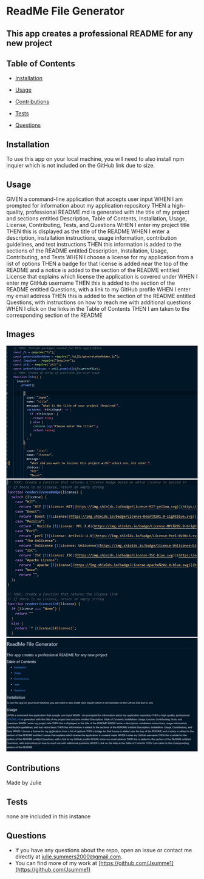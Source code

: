 # ReadMe File Generator

  
## This app creates a professional README for any new project
## Table of Contents
* [Installation](#installation)
* [Usage](#usage)
* [Contributions](#contributions)

* [Tests](#tests)
* [Questions](#questions)

## Installation
 To use this app on your local machine, you will need to also install npm inquier which is not included on the GitHub link due to size.
## Usage
 GIVEN a command-line application that accepts user input
WHEN I am prompted for information about my application repository
THEN a high-quality, professional README.md is generated with the title of my project and sections entitled Description, Table of Contents, Installation, Usage, License, Contributing, Tests, and Questions
WHEN I enter my project title
THEN this is displayed as the title of the README
WHEN I enter a description, installation instructions, usage information, contribution guidelines, and test instructions
THEN this information is added to the sections of the README entitled Description, Installation, Usage, Contributing, and Tests
WHEN I choose a license for my application from a list of options
THEN a badge for that license is added near the top of the README and a notice is added to the section of the README entitled License that explains which license the application is covered under
WHEN I enter my GitHub username
THEN this is added to the section of the README entitled Questions, with a link to my GitHub profile
WHEN I enter my email address
THEN this is added to the section of the README entitled Questions, with instructions on how to reach me with additional questions
WHEN I click on the links in the Table of Contents
THEN I am taken to the corresponding section of the README

## Images 
![Index.js main file](assets\images\IndexJSPic.JPG)
![generate markdown file](assets\images\MarkDownScreenShot.JPG)
![Generated ReadMe](assets\images\ReadMEScreenshot.JPG)

## Contributions
Made by Julie


## Tests
none are included in this instance

## Questions 
* If you have any questions about the repo, open an issue or contact me directly at <julie.summers2000@gmail.com>.
* You can find more of my work at [https://github.com/Jsumme1](https://github.com/Jsumme1)
